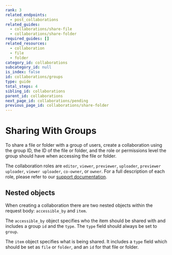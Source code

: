 ```yaml
---
rank: 3
related_endpoints:
  - post_collaborations
related_guides:
  - collaborations/share-file
  - collaborations/share-folder
required_guides: []
related_resources:
  - collaboration
  - file
  - folder
category_id: collaborations
subcategory_id: null
is_index: false
id: collaborations/groups
type: guide
total_steps: 4
sibling_id: collaborations
parent_id: collaborations
next_page_id: collaborations/pending
previous_page_id: collaborations/share-folder
---
```


# Sharing With Groups

To share a file or folder with a group of users, create a collaboration using
the group ID, the ID of the file or folder, and the role or permissions level
the group should have when accessing the file or folder.

<Samples id='post_collaborations' >

</Samples>

<Message>

The collaboration roles are `editor`, `viewer`, `previewer`, `uploader`,
`previewer uploader`, `viewer uploader`, `co-owner`, or `owner`. For a full
description of each role, please refer to our [support documentation].

</Message>

## Nested objects

When creating a collaboration there are two nested objects within the request
body: `accessible_by` and `item`.

The `accessible_by` object specifies who the item should be shared with and
includes a group `id` and the `type`. The `type` field should always be set to
`group`.

The `item` object specifies what is being shared. It includes a `type` field
which should be set as `file` or `folder`, and an `id` for that file or folder.

[support documentation]: https://community.box.com/t5/Collaborate-By-Inviting-Others/Understanding-Collaborator-Permission-Levels/ta-p/144

